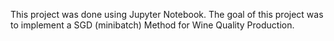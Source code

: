 This project was done using Jupyter Notebook. The goal of this project was to  implement a SGD (minibatch) Method for Wine Quality Production.
